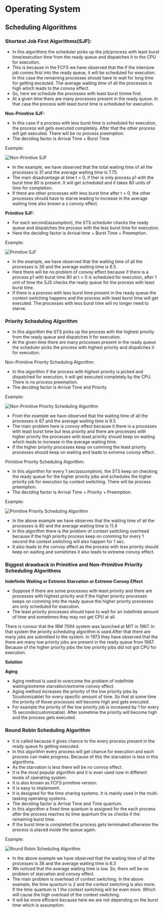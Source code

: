 # Operating System

## Scheduling Algorithms

### Shortest Job First Algorithms(SJF):

- In this algorithms the scheduler picks up the job/process with least burst time/execution time from the ready queue and dispatches it to the CPU  for execution.
- This is because in the FCFS we have observed that the if the intensive job comes first into the ready queue, it will be scheduled for execution. In this case the remaining processes should have to wait for long time for getting exceuted. The average waiting time of all the processes is high which leads to the convoy effect.
- So, here we schedule the processes with least burst timme first.
- At a given time there are many processes present in the ready queue. In that case the process with least burst time is scheduled for execution.

**Non-Primitive SJF:**

- In this case if a process with less burst time is scheduled for execution, the process will gets executed completely. After that the other process will get executed. There will be no process preemption.
- The deciding factor is Arrival Time + Burst Time

Example:

![Non-Primitive SJF](/Photos/Non-Primitive%20Shortest%20Job%20First%20Scheduling%20Algorithm.jpg)

- In the example, we have observed that the total waiting time of all the processes is 31 and the average waiting time is 7.75.
- The main disadvantage at time t = 0, if ther is only process p1 with the burst time 80 is present. It will get scheduled and it takes 80 units of time for completion. 
- If there are other processes with less burst time after t > 0, the other processes should have to starve leading to increase in the average waiting time also known a s convoy effect.

**Primitive SJF:**
- For each second(assumption), the STS scheduler checks the ready queue and dispatches the process with the less burst time for execution.
- Here the deciding factor is Arrival time + Burst Time + Preemption.

Example:

![Primitive SJF](/Photos/Primitive%20Shortest%20job%20first%20scheduling%20Algorithm.jpg)

- In the example, we have observed that the waiting time of all the processes is 26 and the average waiting time is 6.5.
- Here there will be no problem of convoy effect because if there is a process p1 with burst time 80 at t = 0 is scheduled for execution, after 1 unit of time the SJS checks the ready queue for the process with least burst time.
- If there is a process with less burst time present in the ready queue  the context switching happens and the process with least burst time will get executed. The processes with less burst time will no longer need to starve.


### Priority Scheduling Algorithm

- In this algorithm the STS picks up the process with the highest priority from the ready queue and dispatches it for execution.
- At the given time there are many processes present in the ready queue the scheduler picks the process with highest priority and dispatches it for execution.

Non-Primitive Priority Scheduling Algorithm:

- In this algorithm if the process with highest priority is picked and dispatched for execution, it will get executed completely by the CPU. There is no process preemption.
- The deciding factor is Arrival Time and Priority

Example:

![Non-Primitive Priority Scheduling Algorithm](/Photos/Non-Primitive%20Priority%20Scheduling%20Algorithm.jpg)
- From the example we have observed that the waiting time of all the processes is 67 and the average waiting time is 9.5
- The main problem here is convoy effect because it there is a processes with least burst time but less priority and there are processes with higher priority the processes with least priority should keep on waiting which leads to increase in the average waiting time.
- If the higher priority processes keep on comming the least priority processes should keep on waiting and leads to extreme convoy effect.

Primitive Priority Scheduling Algorithm:

- In this algorithm for every 1 sec(assumption), the STS keep on checking the ready queue for the higher priority jobs and schedules the higher priority job for execution by context switching. There will be process preemption.
- The deciding factor is Arrival Time + Priority + Preemption.

Example:

![Primitive Priority Scheduling Algorithm](/Photos/Primitive%20Priority%20Scheduling%20ALgorithm.jpg)

- In the above example we have observes that the waiting time of all the processes is 80 and the average waiting time is 11.4
- In this algorithm there is the problem of context switching overhead because if the high priority process keep on comming for every 1 second the context switching will also happen for 1 sec.
- It also leads to the convoy effect as the process with less priority should keep on waiting and sometimes it also leads to extreme convoy effect.

### Biggest drawback in Primitive and Non-Primitive Priority Scheduling Algorithms

**Indefinite Waiting or Extreme Starvation or Extreme Convoy Effect**

- Suppose if there are some processes with least priority and there are processes with highest priority and if the higher priority processes keeps on comming into the ready queue the higher priority processes are only scheduled for execution.
- The least priority processes should have to wait for an indefinite amount of time and sometimes they may not get CPU at all.

There is rumour that the IBM 7094 system was launched at MIT in 1967. In that system the priority scheduling algorithm is used.After that there are many jobs are submitted to the system. In 1973 they have observed that the there are many low priority jobs are present in the ready queue from 1967. Because of the higher priority jobs the low priority jobs did not got CPU for execution.

**Solution**

**Aging**

- Aging method is used to overcome the problem of indefinite waiting/extreme starvation/extreme convoy effect.
- Aging method increases the priority of the low priority jobs by 1(customizable) for every specific amount of time. So that at some time the priority of those processes will become high and gets executed.
- For example the priority of the low priority job is increased by 1 for every 15 seconds(customizable). After sometime the priority will become high and the process gets executed.

### Round Robin Scheduling Algorithm

- It is called because it gives chance to the every process present in the ready queue fo getting executed.
- In this algorithm every process will get chance for execution and each process can make progress. Because of this the starvation is less in this algorithms.
- As the starvation is less there will be no convoy effect.
- It is the most popular algorithm and it is even used now in different levels of operating system.
- It is also known as FCFS primitive version.
- It is easy to implememt.
- It is designed for the time sharing systems. It is mainly used in the multi-tasking operating systems.
- The deciding factor is Arrival Time and Time quantum.
- In this algorithm a fixed time quantum is assigned for the each process after the process reaches its time quantum the os checks if the remaining burst time. 
- If the burst time is completed the process gets terminated otherwise the process is placed inside the queue again.

Example:

![Round Robin Scheduling Algorithm](/Photos/Round%20Robin%20Scheduling%20Algorithm.jpg)
- In the above example we have observed that the waiting time of all the processes is 38 and the average waiting time is 6.3
- We noticed that the average waiting time is low. So, there will be no problem of starvation and convoy effect.
- The main problem is overhead of context switching. In the above example, the time quantum is 2 and the context switching is also more. If the time quantum is 1 the context switching will be even more. Which will cause the high overload of the context switching.
- It will be more efficient because here we are not depending on the burst time which is assumption.